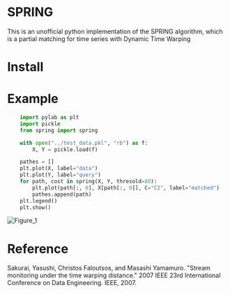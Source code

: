 # SPRING
This is an unofficial python implementation of the SPRING algorithm, which is a partial matching for time series with Dynamic Time Warping


# Install



# Example
```python
    import pylab as plt
    import pickle
    from spring import spring

    with open("../test_data.pkl", "rb") as f:
        X, Y = pickle.load(f)

    pathes = []
    plt.plot(X, label="data")
    plt.plot(Y, label="query")
    for path, cost in spring(X, Y, thresold=80):
        plt.plot(path[:, 0], X[path[:, 0]], C="C2", label="matched")
        pathes.append(path)
    plt.legend()
    plt.show()
```

![Figure_1](https://user-images.githubusercontent.com/3478423/81132490-8b627b00-8f89-11ea-9285-e8c597067512.png)





# Reference
Sakurai, Yasushi, Christos Faloutsos, and Masashi Yamamuro. "Stream monitoring under the time warping distance." 2007 IEEE 23rd International Conference on Data Engineering. IEEE, 2007.

